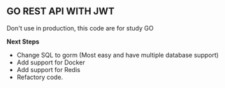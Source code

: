 ## **GO REST API WITH JWT**

Don't use in production, this code are for study GO

**Next Steps**

- Change SQL to gorm (Most easy and have multiple database support)
- Add support for Docker
- Add support for Redis
- Refactory code.

